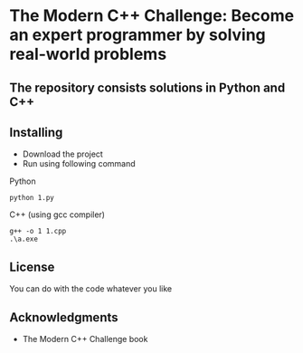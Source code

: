 # The Modern C++ Challenge: Become an expert programmer by solving real-world problems 
## The repository consists solutions in **Python** and **C++**

## Installing 
* Download the project
* Run using following command

Python
```
python 1.py
```
C++ (using gcc compiler)
```
g++ -o 1 1.cpp
.\a.exe
```
## License
You can do with the code whatever you like

## Acknowledgments
* The Modern C++ Challenge book

